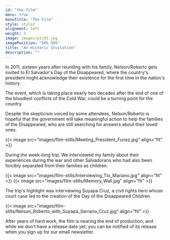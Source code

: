 ```yaml
---
id: "the-film"
menu: true
menuTitle: "The Film"
style: style2
alignment: left
weight: 3
image: images/pic03.jpg
imagePosition: "50% 50%"
title: "An Historic Invitation"
description: ""
---
```


In 2011, sixteen years after reuniting with his family, Nelson/Roberto gets invited to El Salvador's Day of the Disappeared, where the country's president might acknowledge their existence for the first time in the nation's history.

The event, which is taking place nearly two decades after the end of one of the bloodiest conflicts of the Cold War, could be a turning point for the country. 

Despite the skepticism voiced by some attendees, Nelson/Roberto is hopeful that the government will take meaningful action to help the families of the Disappeared, who are still searching for answers about their loved ones.

{{< image src="images/film-stills/Meeting_President_Funez.jpg" align="fit" >}}

During the week-long trip, We interviewed my family about their experiences during the war and other Salvadorans who had also been forcibly separated from their families as children.

{{< image src="images/film-stills/Interviewing_Tio_Mariano.jpg" align="fit" >}}
{{< image src="images/film-stills/Memory_Wall.jpg" align="fit" >}}

The trip's highlight was interviewing Suyapa Cruz, a civil rights hero whose court case led to the creation of the Day of the Disappeared Children.

{{< image src="images/film-stills/Nelson_Roberto_with_Suyapa_Serrano_Cruz.jpg" align="fit" >}}

After years of hard work, the film is nearing the end of production, and while we don't have a release date yet, you can be notified of its release when you sign up for our email newsletter.